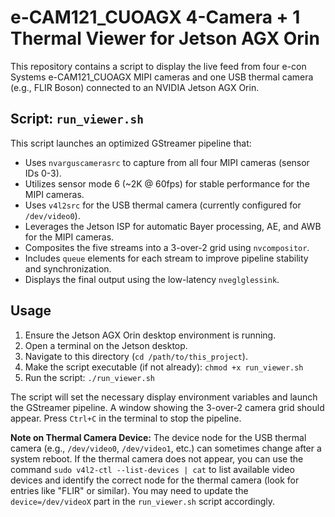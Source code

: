 # e-CAM121_CUOAGX 4-Camera + 1 Thermal Viewer for Jetson AGX Orin

This repository contains a script to display the live feed from four e-con Systems e-CAM121_CUOAGX MIPI cameras and one USB thermal camera (e.g., FLIR Boson) connected to an NVIDIA Jetson AGX Orin.

## Script: `run_viewer.sh`

This script launches an optimized GStreamer pipeline that:
*   Uses `nvarguscamerasrc` to capture from all four MIPI cameras (sensor IDs 0-3).
*   Utilizes sensor mode 6 (~2K @ 60fps) for stable performance for the MIPI cameras.
*   Uses `v4l2src` for the USB thermal camera (currently configured for `/dev/video0`).
*   Leverages the Jetson ISP for automatic Bayer processing, AE, and AWB for the MIPI cameras.
*   Composites the five streams into a 3-over-2 grid using `nvcompositor`.
*   Includes `queue` elements for each stream to improve pipeline stability and synchronization.
*   Displays the final output using the low-latency `nveglglessink`.

## Usage

1.  Ensure the Jetson AGX Orin desktop environment is running.
2.  Open a terminal on the Jetson desktop.
3.  Navigate to this directory (`cd /path/to/this_project`).
4.  Make the script executable (if not already): `chmod +x run_viewer.sh`
5.  Run the script: `./run_viewer.sh`

The script will set the necessary display environment variables and launch the GStreamer pipeline. A window showing the 3-over-2 camera grid should appear. Press `Ctrl+C` in the terminal to stop the pipeline.

**Note on Thermal Camera Device:** The device node for the USB thermal camera (e.g., `/dev/video0`, `/dev/video1`, etc.) can sometimes change after a system reboot. If the thermal camera does not appear, you can use the command `sudo v4l2-ctl --list-devices | cat` to list available video devices and identify the correct node for the thermal camera (look for entries like "FLIR" or similar). You may need to update the `device=/dev/videoX` part in the `run_viewer.sh` script accordingly.
